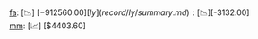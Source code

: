 [fa](record/fa/summary.md): [📉] [$-912560.00]  
[ly](record/ly/summary.md): [📉] [$-3132.00]  
[mm](record/mm/summary.md): [📈] [$4403.60]  
